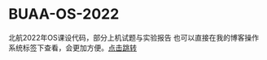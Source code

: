 # BUAA-OS-2022
北航2022年OS课设代码，部分上机试题与实验报告
也可以直接在我的博客操作系统标签下查看，会更加方便。[点击跳转](https://shl518.github.io/tags/)
